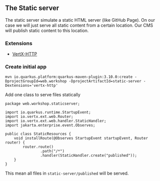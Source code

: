 ## The Static server

The static server simulate a static HTML server (like GitHub Page). On our case we will just serve all static content from a certain location. 
Our CMS will publish static content to this location.

### Extensions

- [VertX-HTTP](https://quarkus.io/guides/http-reference)

### Create initial app

```
mvn io.quarkus.platform:quarkus-maven-plugin:3.10.0:create -DprojectGroupId=web.workshop -DprojectArtifactId=static-server -Dextensions='vertx-http'
```

Add one class to serve files statically

```
package web.workshop.staticserver;

import io.quarkus.runtime.StartupEvent;
import io.vertx.ext.web.Router;
import io.vertx.ext.web.handler.StaticHandler;
import jakarta.enterprise.event.Observes;

public class StaticResources {
    void installRoute(@Observes StartupEvent startupEvent, Router router) {
        router.route()
                .path("/*")
                .handler(StaticHandler.create("published"));
    }
}
```

This mean all files in `static-server/published` will be served.